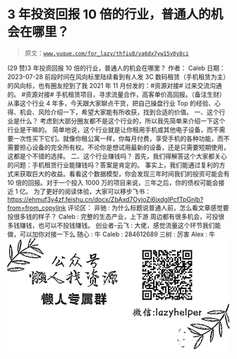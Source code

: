 # 3 年投资回报 10 倍的行业，普通人的机会在哪里？

> 原文：[`www.yuque.com/for_lazy/thfiu8/va6dx7yw15v0y8ci`](https://www.yuque.com/for_lazy/thfiu8/va6dx7yw15v0y8ci)

<ne-h2 id="4a9df161" data-lake-id="4a9df161"><ne-heading-ext><ne-heading-anchor></ne-heading-anchor><ne-heading-fold></ne-heading-fold></ne-heading-ext><ne-heading-content><ne-text id="uae0fe07b">(29 赞)3 年投资回报 10 倍的行业，普通人的机会在哪里？</ne-text></ne-heading-content></ne-h2> <ne-p id="u001076da" data-lake-id="u001076da"><ne-text id="u7aac2e1a">作者： Caleb</ne-text></ne-p> <ne-p id="uaed1d2ba" data-lake-id="uaed1d2ba"><ne-text id="ua72e4cf6">日期：2023-07-28</ne-text></ne-p> <ne-p id="u283ef9f0" data-lake-id="u283ef9f0"><ne-text id="u9496aa39">前段时间在风向标里陆续看到有人发 3C 数码租赁（手机租赁为主）的风向标，也有圈友挖到了我 2021 年 11 月份发的：#资源对接# 过来交流沟通的。</ne-text></ne-p> <ne-p id="u4a25289e" data-lake-id="u4a25289e"><ne-text id="u085bcc54">#资源对接#</ne-text></ne-p> <ne-p id="u1ad89871" data-lake-id="u1ad89871"><ne-text id="ucc75437a">手机租赁项目，寻求流量合作，高客单价高回报。（备注生财）</ne-text></ne-p> <ne-p id="u4e5536f0" data-lake-id="u4e5536f0"><ne-text id="u32b3eddb">从事这个行业 4 年多，今天跟大家聊点干货，把自己操盘行业 Top 的经验、心得、机会、风险介绍一下，希望大家能有所收获，找到合适的价值。</ne-text></ne-p> <ne-h3 id="c6b7f014" data-lake-id="c6b7f014"><ne-heading-ext><ne-heading-anchor></ne-heading-anchor><ne-heading-fold></ne-heading-fold></ne-heading-ext><ne-heading-content><ne-text id="ubee62c27">一、这个行业是什么？</ne-text></ne-heading-content></ne-h3> <ne-p id="u907fc951" data-lake-id="u907fc951"><ne-text id="u9446b10c">考虑到大部分圈友都不是这个行业的，所以我先简单来介绍一下这个行业是干嘛的。</ne-text></ne-p> <ne-p id="u1ad03c52" data-lake-id="u1ad03c52"><ne-text id="u53644ec7">简单地说，这个行业就是让你租用手机或其他电子设备，而不需要一次性买下它们。就像你租公寓一样，你每月付费，享受手机的各种功能，而不需要担心设备的完全所有权。不论你是想试用最新的设备，还是只需要短期使用，这都是个不错的选择。</ne-text></ne-p> <ne-h3 id="e2eff314" data-lake-id="e2eff314"><ne-heading-ext><ne-heading-anchor></ne-heading-anchor><ne-heading-fold></ne-heading-fold></ne-heading-ext><ne-heading-content><ne-text id="u73542887">二、这个行业赚钱吗？</ne-text></ne-heading-content></ne-h3> <ne-p id="uc14c5a62" data-lake-id="uc14c5a62"><ne-text id="uc55f1745">首先，我们得解答这个大家都关心的问题：手机租赁行业能赚钱吗？答案是肯定的。</ne-text></ne-p> <ne-p id="u327f67d5" data-lake-id="u327f67d5"><ne-text id="u1afe0d8e">事实上，我们能通过复利的方式来获取巨大的收益。看看这个数据模型，你会发现三年时间我们的投资可能会有 10 倍的回报。对于一个投入 1000 万的项目来说，三年之后，你的债权可能会接近 1 亿。</ne-text></ne-p> <ne-p id="u68ca2f89" data-lake-id="u68ca2f89"><ne-text id="uc6a1c9c6">为了更好的阅读体验，大家可以移步飞书：</ne-text></ne-p> <ne-p id="u573913b2" data-lake-id="u573913b2">[<ne-text id="u92aafdcc">https://ehmuf3y4zf.feishu.cn/docx/ZbAxd7OyjoZi6ixdgIPcfTpGnlb?from=from_copylink</ne-text>](https://ehmuf3y4zf.feishu.cn/docx/ZbAxd7OyjoZi6ixdgIPcfTpGnlb?from=from_copylink)</ne-p> <ne-hole id="u3b5f656f" data-lake-id="u3b5f656f"><ne-card data-card-name="hr" data-card-type="block" id="y9jTe" data-event-boundary="card"><ne-p id="ufb5a1efc" data-lake-id="ufb5a1efc"><ne-text id="uf3fed059">评论区：</ne-text></ne-p> <ne-p id="ua2db184b" data-lake-id="ua2db184b"><ne-text id="u5f9a4eba">非驰 : 为什么标题说普通人前，怎么看文章感觉要投很多钱的样子？</ne-text> <ne-text id="u2b420ffe">Caleb : 完整的生态产业，上下游 周边都有很多机会，可投很多钱赚钱，也可以不投钱赚钱。</ne-text> <ne-text id="u60f721e0">创业者-云飞 : 大佬，感觉流量这个环节我们能做，可以加你对接一下么</ne-text> <ne-text id="u927fe663">随心 : 牛</ne-text> <ne-text id="ua11c1fcb">Caleb : 284612689</ne-text> <ne-text id="u5e436363">三树 : 厉害</ne-text> <ne-text id="ue9ff62fc">Alex : 牛</ne-text></ne-p> <ne-p id="ud1093333" data-lake-id="ud1093333"><ne-card data-card-name="image" data-card-type="inline" id="PctUS" data-event-boundary="card">![](img/894d30a529e7c37bcd3392323c99941c.png)  <ne-hole id="u6d2a4267" data-lake-id="u6d2a4267"><ne-card data-card-name="hr" data-card-type="block" id="MhIOs" data-event-boundary="card"></ne-card></ne-hole></ne-card></ne-p></ne-card></ne-hole>